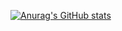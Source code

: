 [![Anurag's GitHub stats](https://github-readme-stats.vercel.app/api?username=Zaitooo)](https://github.com/anuraghazra/github-readme-stats)

